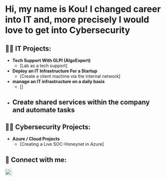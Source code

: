 <h1>Hi, my name is Kou! I changed career into IT and, more precisely I would love to get into Cybersecurity </h1>

<h2>👨‍💻 IT Projects:</h2>

- <b>Tech Support With GLPI (AlgoExpert)</b>
  - [Lab as a tech support]
- <b>Deploy an IT Infrastructure For a Startup</b>
  - [Create a client machine via the internal network]
- <b>manage an IT infrastructure on a daily basis</b>
  - []
- <b>Create shared services within the company and automate tasks</b>
  - 
 
<h2>👨‍💻 Cybersecurity Projects:</h2>

- <b>Azure / Cloud Projects</b>
  - [Creating a Live SOC-Honeynet in Azure]

<h2> 🤳 Connect with me:</h2>

[<img align="left" alt="KOUYA | LinkedIn" width="22px" src="https://cdn.jsdelivr.net/npm/simple-icons@v3/icons/linkedin.svg" />][linkedin]



[linkedin]: https://fr.linkedin.com/in/kou-ya-8325a1235?trk=people-guest_people_search-card

